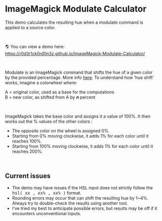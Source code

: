 # ImageMagick Modulate Calculator

This demo calculates the resulting hue when a modulate command is applied to a source color. 

<br/>
  
🌎 You can view a demo here: <br/>
https://r0d3r1ck0rd0n3z.github.io/ImageMagick-Modulate-Calculator/

<br/>

<p>Modulate is an ImageMagick command that shifts the hue of a given color by the provided percentage. More info <a target='_blank' href='https://legacy.imagemagick.org/Usage/color_mods/#modulate_hue'>here</a>. To understand how 'hue shift' works, imagine a colorwheel where:</p>
<p>
  A = original color, used as a base for the computations<br/>
  B = new color, as shifted from A by 𝒏 percent
</p><br />

<p>
ImageMagick takes the base color and assigns it a value of 100%. It then works out the % values of the other colors :  
  <ul>
  <li>The opposite color on the wheel is assigned 0%.</li>
  <li>Starting from 0% moving clockwise, it adds 1% for each color until it reaches 100%.</li>
  <li>Starting from 100% moving clockwise, it adds 1% for each color until it reaches 200%.</li>
</ul>
</p>

<br/>

## Current issues

* The demo may have issues if the HSL input does not strictly follow the <tt>hsl( xx , xx% , xx% )</tt> format.
* Rounding errors may occur that can shift the resulting hue by 1~4%. Always try to double-check the results using another tool.
* I've tried my best to anticipate possible errors, but results may be off if it encounters unconventional inputs.
